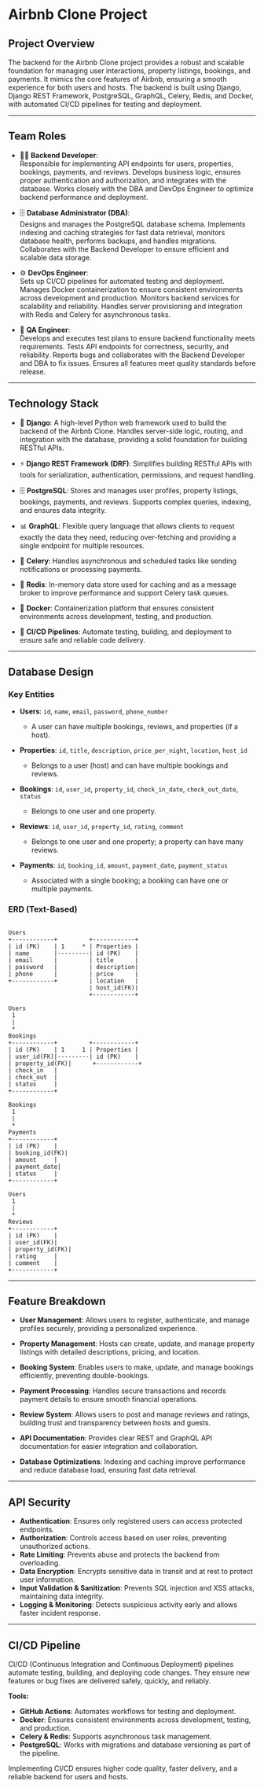# Airbnb Clone Project

## Project Overview
The backend for the Airbnb Clone project provides a robust and scalable foundation for managing user interactions, property listings, bookings, and payments. It mimics the core features of Airbnb, ensuring a smooth experience for both users and hosts. The backend is built using Django, Django REST Framework, PostgreSQL, GraphQL, Celery, Redis, and Docker, with automated CI/CD pipelines for testing and deployment.

---

## Team Roles

- 👨‍💻 **Backend Developer**:  
  Responsible for implementing API endpoints for users, properties, bookings, payments, and reviews. Develops business logic, ensures proper authentication and authorization, and integrates with the database. Works closely with the DBA and DevOps Engineer to optimize backend performance and deployment.  

- 🗄️ **Database Administrator (DBA)**:  
  Designs and manages the PostgreSQL database schema. Implements indexing and caching strategies for fast data retrieval, monitors database health, performs backups, and handles migrations. Collaborates with the Backend Developer to ensure efficient and scalable data storage.  

- ⚙️ **DevOps Engineer**:  
  Sets up CI/CD pipelines for automated testing and deployment. Manages Docker containerization to ensure consistent environments across development and production. Monitors backend services for scalability and reliability. Handles server provisioning and integration with Redis and Celery for asynchronous tasks.  

- 🧪 **QA Engineer**:  
  Develops and executes test plans to ensure backend functionality meets requirements. Tests API endpoints for correctness, security, and reliability. Reports bugs and collaborates with the Backend Developer and DBA to fix issues. Ensures all features meet quality standards before release.  

---

## Technology Stack

- 🐍 **Django**: A high-level Python web framework used to build the backend of the Airbnb Clone. Handles server-side logic, routing, and integration with the database, providing a solid foundation for building RESTful APIs.  

- ⚡ **Django REST Framework (DRF)**: Simplifies building RESTful APIs with tools for serialization, authentication, permissions, and request handling.  

- 🗄️ **PostgreSQL**: Stores and manages user profiles, property listings, bookings, payments, and reviews. Supports complex queries, indexing, and ensures data integrity.  

- 📊 **GraphQL**: Flexible query language that allows clients to request exactly the data they need, reducing over-fetching and providing a single endpoint for multiple resources.  

- 📝 **Celery**: Handles asynchronous and scheduled tasks like sending notifications or processing payments.  

- 🧩 **Redis**: In-memory data store used for caching and as a message broker to improve performance and support Celery task queues.  

- 🐳 **Docker**: Containerization platform that ensures consistent environments across development, testing, and production.  

- 🔄 **CI/CD Pipelines**: Automate testing, building, and deployment to ensure safe and reliable code delivery.  

---

## Database Design

### Key Entities

- **Users**: `id`, `name`, `email`, `password`, `phone_number`  
  - A user can have multiple bookings, reviews, and properties (if a host).  

- **Properties**: `id`, `title`, `description`, `price_per_night`, `location`, `host_id`  
  - Belongs to a user (host) and can have multiple bookings and reviews.  

- **Bookings**: `id`, `user_id`, `property_id`, `check_in_date`, `check_out_date`, `status`  
  - Belongs to one user and one property.  

- **Reviews**: `id`, `user_id`, `property_id`, `rating`, `comment`  
  - Belongs to one user and one property; a property can have many reviews.  

- **Payments**: `id`, `booking_id`, `amount`, `payment_date`, `payment_status`  
  - Associated with a single booking; a booking can have one or multiple payments.  

### ERD (Text-Based)

```

Users
+------------+         +------------+
| id (PK)    | 1     * | Properties |
| name       |---------| id (PK)    |
| email      |         | title      |
| password   |         | description|
| phone      |         | price      |
+------------+         | location   |
                       | host_id(FK)|
                       +------------+

Users
 1
 |
 *
Bookings
+------------+         +------------+
| id (PK)    | 1     1 | Properties |
| user_id(FK)|---------| id (PK)    |
| property_id(FK)|      +------------+
| check_in   |
| check_out  |
| status     |
+------------+

Bookings
 1
 |
 *
Payments
+------------+
| id (PK)    |
| booking_id(FK)|
| amount     |
| payment_date|
| status     |
+------------+

Users
 1
 |
 *
Reviews
+------------+
| id (PK)    |
| user_id(FK)|
| property_id(FK)|
| rating     |
| comment    |
+------------+

```


---

## Feature Breakdown

- **User Management**: Allows users to register, authenticate, and manage profiles securely, providing a personalized experience.  

- **Property Management**: Hosts can create, update, and manage property listings with detailed descriptions, pricing, and location.  

- **Booking System**: Enables users to make, update, and manage bookings efficiently, preventing double-bookings.  

- **Payment Processing**: Handles secure transactions and records payment details to ensure smooth financial operations.  

- **Review System**: Allows users to post and manage reviews and ratings, building trust and transparency between hosts and guests.  

- **API Documentation**: Provides clear REST and GraphQL API documentation for easier integration and collaboration.  

- **Database Optimizations**: Indexing and caching improve performance and reduce database load, ensuring fast data retrieval.  

---

## API Security

- **Authentication**: Ensures only registered users can access protected endpoints.  
- **Authorization**: Controls access based on user roles, preventing unauthorized actions.  
- **Rate Limiting**: Prevents abuse and protects the backend from overloading.  
- **Data Encryption**: Encrypts sensitive data in transit and at rest to protect user information.  
- **Input Validation & Sanitization**: Prevents SQL injection and XSS attacks, maintaining data integrity.  
- **Logging & Monitoring**: Detects suspicious activity early and allows faster incident response.  

---

## CI/CD Pipeline

CI/CD (Continuous Integration and Continuous Deployment) pipelines automate testing, building, and deploying code changes. They ensure new features or bug fixes are delivered safely, quickly, and reliably.  

**Tools:**  
- **GitHub Actions**: Automates workflows for testing and deployment.  
- **Docker**: Ensures consistent environments across development, testing, and production.  
- **Celery & Redis**: Supports asynchronous task management.  
- **PostgreSQL**: Works with migrations and database versioning as part of the pipeline.  

Implementing CI/CD ensures higher code quality, faster delivery, and a reliable backend for users and hosts.
